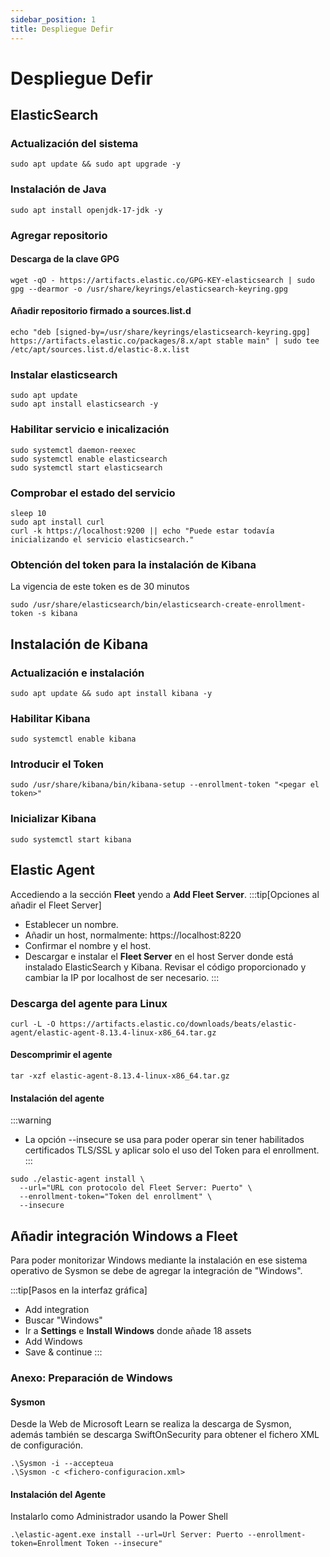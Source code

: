 ```yaml
---
sidebar_position: 1
title: Despliegue Defir
---
```


# Despliegue Defir
## ElasticSearch
### Actualización del sistema
```
sudo apt update && sudo apt upgrade -y
```
### Instalación de Java
```
sudo apt install openjdk-17-jdk -y
```
### Agregar repositorio
#### Descarga de la clave GPG
```
wget -qO - https://artifacts.elastic.co/GPG-KEY-elasticsearch | sudo gpg --dearmor -o /usr/share/keyrings/elasticsearch-keyring.gpg
```
#### Añadir repositorio firmado a sources.list.d
```
echo "deb [signed-by=/usr/share/keyrings/elasticsearch-keyring.gpg] https://artifacts.elastic.co/packages/8.x/apt stable main" | sudo tee /etc/apt/sources.list.d/elastic-8.x.list
```
### Instalar elasticsearch
```
sudo apt update
sudo apt install elasticsearch -y
```
### Habilitar servicio e inicalización
```
sudo systemctl daemon-reexec
sudo systemctl enable elasticsearch
sudo systemctl start elasticsearch
```

### Comprobar el estado del servicio
```
sleep 10
sudo apt install curl
curl -k https://localhost:9200 || echo "Puede estar todavía inicializando el servicio elasticsearch."
```

### Obtención del token para la instalación de Kibana
La vigencia de este token es de 30 minutos
```
sudo /usr/share/elasticsearch/bin/elasticsearch-create-enrollment-token -s kibana
```

## Instalación de Kibana
### Actualización e instalación 
```
sudo apt update && sudo apt install kibana -y
```
### Habilitar Kibana
```
sudo systemctl enable kibana
```
### Introducir el Token
```
sudo /usr/share/kibana/bin/kibana-setup --enrollment-token "<pegar el token>"
```
### Inicializar Kibana
```
sudo systemctl start kibana
```

## Elastic Agent
Accediendo a la sección **Fleet** yendo a **Add Fleet Server**. 
:::tip[Opciones al añadir el Fleet Server]
- Establecer un nombre.
- Añadir un host, normalmente: https://localhost:8220
- Confirmar el nombre y el host.
- Descargar e instalar el **Fleet Server** en el host Server
donde está instalado ElasticSearch y Kibana. Revisar el código proporcionado y cambiar la IP por localhost de ser necesario.
:::


### Descarga del agente para Linux
```
curl -L -O https://artifacts.elastic.co/downloads/beats/elastic-agent/elastic-agent-8.13.4-linux-x86_64.tar.gz
```
#### Descomprimir el agente
```
tar -xzf elastic-agent-8.13.4-linux-x86_64.tar.gz
```
#### Instalación del agente
:::warning
- La opción --insecure se usa para poder operar sin tener habilitados certificados TLS/SSL y aplicar solo el uso del Token para el enrollment.
:::

```
sudo ./elastic-agent install \
  --url="URL con protocolo del Fleet Server: Puerto" \
  --enrollment-token="Token del enrollment" \
  --insecure
```

## Añadir integración Windows a Fleet
Para poder monitorizar Windows mediante la instalación en ese sistema operativo de Sysmon se debe de agregar la integración de "Windows".

:::tip[Pasos en la interfaz gráfica]
- Add integration
- Buscar "Windows"
- Ir a **Settings** e **Install Windows** donde añade 18 assets
- Add Windows
- Save & continue
:::


### Anexo: Preparación de Windows
#### Sysmon
Desde la Web de Microsoft Learn se realiza la descarga de Sysmon, además también se descarga SwiftOnSecurity para obtener el fichero XML de configuración.
```
.\Sysmon -i --accepteua
.\Sysmon -c <fichero-configuracion.xml>
```


#### Instalación del Agente
Instalarlo como Administrador usando la Power Shell
```
.\elastic-agent.exe install --url=Url Server: Puerto --enrollment-token=Enrollment Token --insecure"
```

